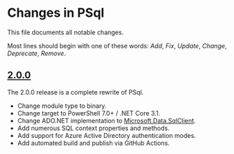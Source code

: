 # Changes in PSql
This file documents all notable changes.

Most lines should begin with one of these words:
*Add*, *Fix*, *Update*, *Change*, *Deprecate*, *Remove*.

<!--
## [Unreleased](https://github.com/sharpjs/PSConcurrent/compare/v2.0.1..HEAD)
(none)

## [2.0.1](https://github.com/sharpjs/PSConcurrent/compare/v2.0.0..v2.0.1)
Future release.
-->

## [2.0.0](https://github.com/sharpjs/PSConcurrent/tree/v2.0.0)
The 2.0.0 release is a complete rewrite of PSql.
- Change module type to binary.
- Change target to PowerShell 7.0+ / .NET Core 3.1.
- Change ADO.NET implementation to [Microsoft.Data.SqlClient](https://github.com/dotnet/SqlClient).
- Add numerous SQL context properties and methods.
- Add support for Azure Active Directory authentication modes.
- Add automated build and publish via GitHub Actions.

